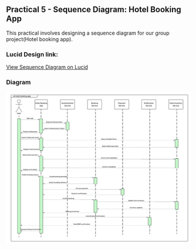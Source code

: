 ## Practical 5 - Sequence Diagram: Hotel Booking App

This practical involves designing a sequence diagram for our group project(Hotel booking app).

### Lucid Design link:

[View Sequence Diagram on Lucid](https://lucid.app/lucidchart/d3c19ccb-c07f-406b-a181-8f458a8abe80/edit?existing=1&docId=d3c19ccb-c07f-406b-a181-8f458a8abe80&shared=true&page=0_0#)

### Diagram

![alt text](<uml_sequence_diagram.png>)